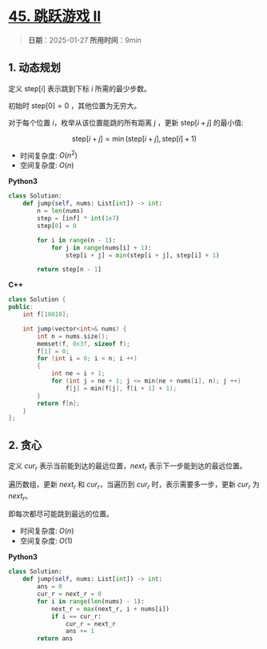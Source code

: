 # [45. 跳跃游戏 II](https://leetcode.cn/problems/jump-game-ii/description/)

> **日期**：2025-01-27
> **所用时间**：9min

## 1. 动态规划

定义 $\text{step}[i]$ 表示跳到下标 $i$ 所需的最少步数。

初始时 $\text{step}[0] = 0$ ，其他位置为无穷大。

对于每个位置 $i$，枚举从该位置能跳的所有距离 $j$ ，更新 $\text{step}[i + j]$ 的最小值:

$$
\text{step}[i + j] = \min(\text{step}[i + j], \text{step}[i] + 1)
$$

- 时间复杂度: $O(n^2)$
- 空间复杂度: $O(n)$

**Python3**

```python
class Solution:
    def jump(self, nums: List[int]) -> int:
        n = len(nums)
        step = [inf] * int(1e7)
        step[0] = 0

        for i in range(n - 1):
            for j in range(nums[i] + 1):
                step[i + j] = min(step[i + j], step[i] + 1)

        return step[n - 1]
```

**C++**

```C++
class Solution {
public:
    int f[10010];

    int jump(vector<int>& nums) {
        int n = nums.size();
        memset(f, 0x3f, sizeof f);
        f[1] = 0;
        for (int i = 0; i < n; i ++)
        {
            int ne = i + 1;
            for (int j = ne + 1; j <= min(ne + nums[i], n); j ++)
                f[j] = min(f[j], f[i + 1] + 1);
        }
        return f[n];
    }
};
```

## 2. 贪心

定义 $cur_r$ 表示当前能到达的最远位置，$next_r$ 表示下一步能到达的最远位置。

遍历数组，更新 $next_r$ 和 $cur_r$，当遍历到 $cur_r$ 时，表示需要多一步，更新 $cur_r$ 为 $next_r$。

即每次都尽可能跳到最远的位置。

- 时间复杂度: $O(n)$
- 空间复杂度: $O(1)$

**Python3**

```python
class Solution:
    def jump(self, nums: List[int]) -> int:
        ans = 0
        cur_r = next_r = 0
        for i in range(len(nums) - 1):
            next_r = max(next_r, i + nums[i])
            if i == cur_r:
                cur_r = next_r
                ans += 1
        return ans
```
